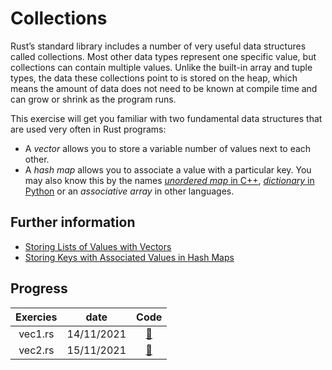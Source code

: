 # Collections

Rust’s standard library includes a number of very useful data
structures called collections. Most other data types represent one
specific value, but collections can contain multiple values. Unlike
the built-in array and tuple types, the data these collections point
to is stored on the heap, which means the amount of data does not need
to be known at compile time and can grow or shrink as the program
runs.

This exercise will get you familiar with two fundamental data
structures that are used very often in Rust programs:

* A *vector* allows you to store a variable number of values next to
  each other.
* A *hash map* allows you to associate a value with a particular key.
  You may also know this by the names [*unordered map* in C++](https://en.cppreference.com/w/cpp/container/unordered_map), 
  [*dictionary* in Python](https://docs.python.org/3/tutorial/datastructures.html#dictionaries) or an *associative array* in other languages.

## Further information

- [Storing Lists of Values with Vectors](https://doc.rust-lang.org/stable/book/ch08-01-vectors.html)
- [Storing Keys with Associated Values in Hash Maps](https://doc.rust-lang.org/book/ch08-03-hash-maps.html)

## Progress
| Exercies          | date  | Code |
| :---------------: | :-------: | :---------: |
| vec1.rs | 14/11/2021    | [:link:](./vec1.md) |
| vec2.rs | 15/11/2021    | [:link:](./vec2.md) |